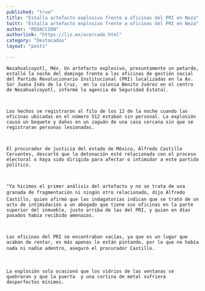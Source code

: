 ```yaml
---
published: "true"
title: "Estalla artefacto explosivo frente a oficinas del PRI en Neza"
twitt: "Estalla artefacto explosivo frente a oficinas del PRI en Neza"
author: "REDACCION"
authorlink: "https://ljz.mx/acercade.html"
category: "Destacadas"
layout: "posts"

---
```



  
    Nezahualcoyotl, Méx. Un artefacto explosivo, presuntamente un petardo, estalló la noche del domingo frente a las oficinas de gestión social del Partido Revolucionario Institucional (PRI) localizadas en la Av. Sor Juana Inés de la Cruz,  en la colonia Benito Juárez en el centro de Nezahualcoyotl, informó la agencia de Seguridad Estatal.
  
  
  
    Los hechos se registraron al filo de los 12 de la noche cuando las oficinas ubicadas en el número 512 estaban sin personal. La explosión causó un boquete y daños en un zaguán de una casa cercana sin que se registraran personas lesionadas.
  
  
  
    El procurador de justicia del estado de México, Alfredo Castillo Cervantes, descartó que la detonación esté relacionada con el proceso electoral o haya sido dirigida para afectar o intimidar a este partido político.
  
  
  
    "Ya hicimos el primer análisis del artefacto y no se trata de una granada de fragmentación ni ningún otro relacionado, dijo Alfredo Castillo, quien afirmó que las indagatorias indican que se trató de un acto de intimidación a un abogado que tiene sus oficinas en la parte superior del inmueble, justo arriba de las del PRI, y quien en días pasados había recibido amenazas.
  
  
  
    Las oficinas del PRI se encontraban vacías, ya que es un lugar que acaban de rentar, es más apenas lo están pintando, por lo que no había nada ni nadie adentro, aseguró el procurador Castillo.
  
  
  
    La explosión solo ocasionó que los vidrios de las ventanas se quebraran y que la puerta  y una cortina de metal sufriera desperfectos mínimos.
  

